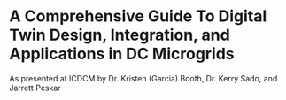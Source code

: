 # A Comprehensive Guide To Digital Twin Design, Integration, and Applications in DC Microgrids
As presented at ICDCM by Dr. Kristen (Garcia) Booth, Dr. Kerry Sado, and Jarrett Peskar
